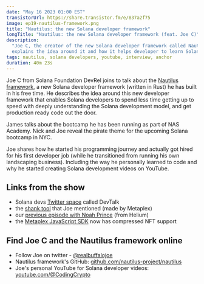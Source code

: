 ```yaml
---
date: "May 16 2023 01:00 EST"
transistorUrl: https://share.transistor.fm/e/837a2f75
image: ep19-nautilus-framework.png
title: "Nautilus: the new Solana developer framework"
longTitle: "Nautilus: the new Solana developer framework (feat. Joe C)"
description:
  "Joe C, the creator of the new Solana developer framework called Nautilus
  explains the idea around it and how it helps developer to learn Solana easier."
tags: nautilus, solana developers, youtube, interview, anchor
duration: 40m 23s
---
```


Joe C from Solana Foundation DevRel joins to talk about the
[Nautilus framework](https://github.com/nautilus-project/nautilus), a new Solana
developer framework (written in Rust) he has built in his free time. He
describes the idea around this new developer framework that enables Solana
developers to spend less time getting up to speed with deeply understanding the
Solana development model, and get production ready code out the door.

James talks about the bootcamp he has been running as part of NAS Academy. Nick
and Joe reveal the pirate theme for the upcoming Solana bootcamp in NYC.

Joe shares how he started his programming journey and actually got hired for his
first developer job (while he transitioned from running his own landscaping
business). Including the way he personally learned to code and why he started
creating Solana development videos on YouTube.

## Links from the show

- Solana devs
  [Twitter space](https://twitter.com/solana_devs/status/1654244338476433408?t=rdlbqkAcV-iTNFtCRxPUtA&s=19)
  called DevTalk
- the [shank tool](https://github.com/metaplex-foundation/shank) that Joe
  mentioned (made by Metaplex)
- our [previous episode with Noah Prince](https://solfate.com/podcast/14) (from
  Helium)
- the
  [Metaplex JavaScript SDK](https://www.npmjs.com/package/@metaplex-foundation/js)
  now has compressed NFT support

## Find Joe C and the Nautilus framework online

- Follow Joe on twitter - [@realbuffalojoe](https://twitter.com/realbuffalojoe)
- Nautilus framework's GitHub:
  [github.com/nautilus-project/nautilus](https://github.com/nautilus-project/nautilus)
- Joe's personal YouTube for Solana developer videos:
  [youtube.com/@CodingCrypto](https://www.youtube.com/@CodingCrypto)
